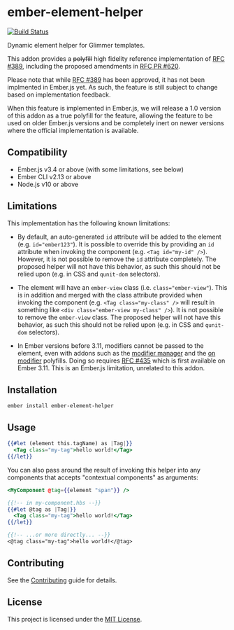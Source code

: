 ember-element-helper
==============================================================================

[![Build Status](https://github.com/tildeio/ember-element-helper/workflows/Build/badge.svg?branch=master)](https://github.com/tildeio/ember-element-helper/actions?query=branch%3Amaster+workflow%3A%22Build%22)

Dynamic element helper for Glimmer templates.

This addon provides a ~~polyfill~~ high fidelity reference implementation of
[RFC #389](https://github.com/emberjs/rfcs/pull/389), including the proposed
amendments in [RFC PR #620](https://github.com/emberjs/rfcs/pull/620).

Please note that while [RFC #389](https://github.com/emberjs/rfcs/pull/389)
has been approved, it has not been implmented in Ember.js yet. As such, the
feature is still subject to change based on implementation feedback.

When this feature is implemented in Ember.js, we will release a 1.0 version of
this addon as a true polyfill for the feature, allowing the feature to be used
on older Ember.js versions and be completely inert on newer versions where the
official implementation is available.

Compatibility
------------------------------------------------------------------------------

* Ember.js v3.4 or above (with some limitations, see below)
* Ember CLI v2.13 or above
* Node.js v10 or above

Limitations
------------------------------------------------------------------------------

This implementation has the following known limitations:

* By default, an auto-generated `id` attribute will be added to the element
  (e.g. `id="ember123"`). It is possible to override this by providing an
  `id` attribute when invoking the component (e.g. `<Tag id="my-id" />`).
  However, it is not possible to remove the `id` attribute completely. The
  proposed helper will not have this behavior, as such this should not be
  relied upon (e.g. in CSS and `qunit-dom` selectors).

* The element will have an `ember-view` class (i.e. `class="ember-view"`).
  This is in addition and merged with the class attribute provided when
  invoking the component (e.g. `<Tag class="my-class" />` will result in
  something like `<div class="ember-view my-class" />`). It is not possible
  to remove the `ember-view` class. The proposed helper will not have this
  behavior, as such this should not be relied upon (e.g. in CSS and `qunit-dom`
  selectors).

* In Ember versions before 3.11, modifiers cannot be passed to the element,
  even with addons such as the [modifier manager](https://github.com/ember-polyfills/ember-modifier-manager-polyfill)
  and the [on modifier](https://github.com/buschtoens/ember-on-modifier) polyfills.
  Doing so requires [RFC #435](https://github.com/emberjs/rfcs/blob/master/text/0435-modifier-splattributes.md)
  which is first available on Ember 3.11. This is an Ember.js limitation,
  unrelated to this addon.

Installation
------------------------------------------------------------------------------

```
ember install ember-element-helper
```

Usage
------------------------------------------------------------------------------

```hbs
{{#let (element this.tagName) as |Tag|}}
  <Tag class="my-tag">hello world!</Tag>
{{/let}}
```

You can also pass around the result of invoking this helper into any components
that accepts "contextual components" as arguments:

```hbs
<MyComponent @tag={{element "span"}} />
```

```hbs
{{!-- in my-component.hbs --}}
{{#let @tag as |Tag|}}
  <Tag class="my-tag">hello world!</Tag>
{{/let}}

{{!-- ...or more directly... --}}
<@tag class="my-tag">hello world!</@tag>
```

Contributing
------------------------------------------------------------------------------

See the [Contributing](CONTRIBUTING.md) guide for details.

License
------------------------------------------------------------------------------

This project is licensed under the [MIT License](LICENSE.md).
